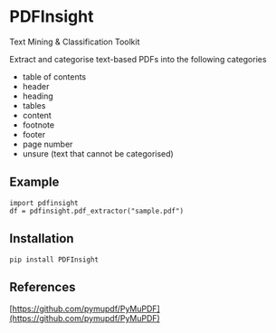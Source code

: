 # PDFInsight
Text Mining &amp; Classification Toolkit

Extract and categorise text-based PDFs into the following categories
- table of contents
- header
- heading
- tables
- content
- footnote
- footer
- page number
- unsure (text that cannot be categorised)

## Example
```
import pdfinsight
df = pdfinsight.pdf_extractor("sample.pdf")
```

## Installation
`pip install PDFInsight`

## References
[https://github.com/pymupdf/PyMuPDF](https://github.com/pymupdf/PyMuPDF)